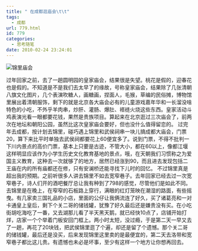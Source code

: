```yaml
---
title: " 在成都逛庙会\t\t"
tags:
  - 成都
url: 779.html
id: 779
categories:
  - 思考随笔
date: 2010-02-24 23:24:01
---
```


![锦里庙会](../../../images/2010/02/e994a6e9878ce5ba99e4bc9a.jpg "锦里庙会") 

过年回家之前，去了一趟圆明园的皇家庙会，结果很是失望。桃花是假的，迎春花也是假的。不知道是不是我们去太早了的缘故，号称皇家庙会，结果除了几张清朝八旗文化图片，几个表演吹糖人，画糖画，捏面人，毛猴，草编的民俗摊，博物馆里展出着清朝服饰，剩下的就是北京各大庙会必有的儿童游戏嘉年华和一长溜没啥特色的小吃，不外乎羊肉串，炒肝、灌肠、爆肚、褡裢火烧这些东西。皇家活动斗鸡表演光看一眼都要花钱，果然是贵族项目。算起来在北京逛过三次庙会了，前两次在地坛和朝阳公园，虽然比这次皇家庙会要好，但也没什么值得留恋的。 过完年去成都，按计划去锦里，碰巧遇上锦里和武侯祠串一块儿搞成都大庙会，门票20，算下来比平时单独去武侯祠都要花上60便宜多了。说到门票，不得不批判一下川内景点的高价门票，基本上只要是古迹，不管大小，都在60以上，像都江堰这样明显应该作为小学生历史文化教育基地的景点，哦，在天朝我们习惯称之为爱国主义教育，这种去一次就够了的地方，居然已经涨到90，而且进去发现包括二王庙在内的所有庙都还在修，只有安澜桥还能寻找下儿时的回忆。 不过锦里真是超出我的预期。之前听很多人讲去锦里不如去宽窄巷子。去年回家已经去过一次宽窄巷子，诗人们开的酒吧餐厅总让我有种到了798的感觉，尽管他们是如此不同。 去锦里是在晚上，在窄窄的石板路上穿行，满眼的红灯笼映在潮湿的路面，有些摇曳。有几家卖三国礼品的小店，里面的公仔让我俩流连了好久，买了诸葛亮和一对卡通皇上皇后，剩下个关二哥的储钱罐，犹豫了好久最后还是嫌贵没有买。在小吃街胡吃海吃了一番，又去湖那儿看了半天黑天鹅，就已经快10点了，店铺开始打烊，店家一个个举着门板安回门框上。两小时太短，没过瘾，于是第二天一早又去了一趟，再花了20块钱，把武侯锦里逛了个遍，却还是留了个遗憾。那个关二哥的储钱罐，最后还是没买，后来发现锦里这里卖的是最便宜的，第二天去洛带和宽窄巷子都比这儿贵。有遗憾也未必是坏事，至少有这样一个地方让你想再回去。